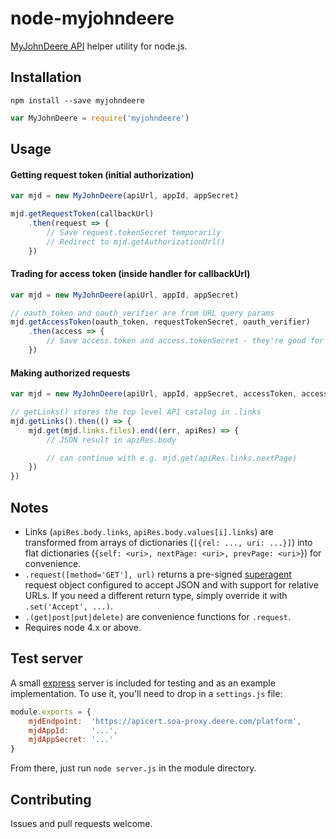# node-myjohndeere

[MyJohnDeere API](https://developer.deere.com) helper utility for node.js.

## Installation

```shell
npm install --save myjohndeere
```

```javascript
var MyJohnDeere = require('myjohndeere')
```

## Usage

#### Getting request token (initial authorization)
```javascript
var mjd = new MyJohnDeere(apiUrl, appId, appSecret)

mjd.getRequestToken(callbackUrl)
	.then(request => {
		// Save request.tokenSecret temporarily
		// Redirect to mjd.getAuthorizationUrl()
	})
```

#### Trading for access token (inside handler for callbackUrl)
```javascript
var mjd = new MyJohnDeere(apiUrl, appId, appSecret)

// oauth_token and oauth_verifier are from URL query params
mjd.getAccessToken(oauth_token, requestTokenSecret, oauth_verifier)
	.then(access => {
		// Save access.token and access.tokenSecret - they're good for up to one year
	})
```

#### Making authorized requests
```javascript
var mjd = new MyJohnDeere(apiUrl, appId, appSecret, accessToken, accessTokenSecret)

// getLinks() stores the top level API catalog in .links
mjd.getLinks().then(() => {
	mjd.get(mjd.links.files).end((err, apiRes) => {
		// JSON result in apiRes.body

		// can continue with e.g. mjd.get(apiRes.links.nextPage)
	})
})
```

## Notes
- Links (`apiRes.body.links`, `apiRes.body.values[i].links`) are transformed from arrays of dictionaries (`[{rel: ..., uri: ...}]`) into flat dictionaries (`{self: <uri>, nextPage: <uri>, prevPage: <uri>`}) for convenience.
- `.request([method='GET'], url)` returns a pre-signed [superagent](http://visionmedia.github.io/superagent/) request object configured to accept JSON and with support for relative URLs. If you need a different return type, simply override it with `.set('Accept', ...)`.
- `.(get|post|put|delete)` are convenience functions for `.request`.
- Requires node 4.x or above.

## Test server
A small [express](https://github.com/strongloop/express/) server is included for testing and as an example implementation. To use it, you'll need to drop in a `settings.js` file:

```javascript
module.exports = {
	mjdEndpoint:  'https://apicert.soa-proxy.deere.com/platform',
	mjdAppId:     '...',
	mjdAppSecret: '...'
}
```

From there, just run `node server.js` in the module directory.

## Contributing

Issues and pull requests welcome.